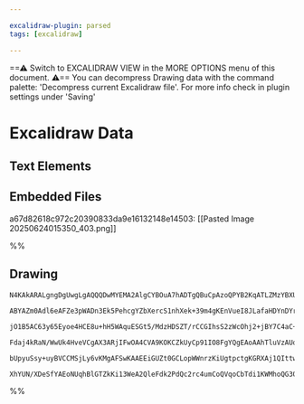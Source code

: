 ```yaml
---

excalidraw-plugin: parsed
tags: [excalidraw]

---
```

==⚠  Switch to EXCALIDRAW VIEW in the MORE OPTIONS menu of this document. ⚠== You can decompress Drawing data with the command palette: 'Decompress current Excalidraw file'. For more info check in plugin settings under 'Saving'


# Excalidraw Data

## Text Elements
## Embedded Files
a67d82618c972c20390833da9e16132148e14503: [[Pasted Image 20250624015350_403.png]]

%%
## Drawing
```compressed-json
N4KAkARALgngDgUwgLgAQQQDwMYEMA2AlgCYBOuA7hADTgQBuCpAzoQPYB2KqATLZMzYBXUtiRoIACyhQ4zZAHoFAc0JRJQgEYA6bGwC2CgF7N6hbEcK4OCtptbErHALRY8RMpWdx8Q1TdIEfARcZgRmBShcZQUebQBGAAYEmjoghH0EDihmbgBtcDBQMBKIEm4GNgAxAA0AVQAZABE6gGFNAGsAM3oANmZNOFF43FSSyFhECsJ9aKR+UsxuZwBO

ABYAZm0Adl6eAFZe3pWADn3Ek5PehcgYZbXercS1nhXek+39m4gKEnVueI8JLafaHDYnDYrbaJeLbbZ8QqQSQIQjKaTcXrbFbfazKYLcRLfZhQUhsDoIVpsfBsUgVEnWZhwXCBbJjUqaXDYDrKUlCDjESnU2kSekcRnMrJQNmQLqEfD4ADKsHxEkEHmlEGJpPJAHU/pJuAjxpqSWSEEqYCr0Gryt9eWiOOFcmh4t82EzsGo7i7EoTERAecI4ABJY

jO1B5AC63y65Eyoe4HCE8u+hH5WAquESGt5/MdzHDSZT/rCCGIhsS2zWcOhj2+jBY7C4aC+/obrE4ADlOGJDfF4i8eBCVhtU8wmukoGXuF0CGFvpphPyAKLBTLZQvJ/DfIRwYi4Kfll2fStrM9DnjPb5EDgdRNb69sLnTtCz/DzktRKBCcMQRD8tNlA1WVggTCRcExYgTh4Xp4hObAoR4bBL0hC4Ng2fcVgQeJYI2IE1hObC1nODYNWYdxxAjREw

Fdaj4kRaN/WwUk4HveVCgAX3ARjIFwOA4CVA9KOKCZkUyCp91IO8FgYQgEAoAAhTluVzAUqRpCoAGIuh03S2QgbARBZKBgynfQlW1Cl1OFdBNPibCHP0wzSGM0yMiUrlAz5NShTpcgxSZYynKMyU3P0Ko5UVZVKM1KlbUKAyQuyMKLLNPViH+NAjUgZzXLM1LyQtK1YvVGTctCsyACVhAdJ0ATKpKTLMgB5D0vQBX0GpciqMiqTgoCqXB9Dlb1UF

bUpyuSsy+uyBVCCMSjLy6vKMgAFSwKAAEEiGUZt0GCLopWWnrzKiUgtpctgKGRXAj1QIttwSyamoyZd+U2y7rpCO6IGZUkqGOqaMg+/7VvgGLVP08jSXlGpuH2bYTm0atekOA4ZOhql8AATQxLEZKMNgDG4ETIHoAghEo+iSg4wGXv0arvPzX9IZknkSDmhaKzZ0gOanViWx5kgAFk2GIBA3twTRgjut8P1KdmfI0tBSYgBSqR+0hlA5AAKIFtmo

XhYUN/XDeSfYAEoNUqhBlGTZkKi13WeA2QleFdk2PdQc2rc4umCoQVqoCbTdi1KWMhoQG3015jggJV/0silmXuBJSnvmwIgBdQNOEG+DhI9T0h0/9YQoBvSjc79hK7AAKwQbAcgVAu4FF8XJell9UDlvOEs5YPGFWon8BJ/1JhisJgkbpsNUM4kDDBqY0Aex9n1lude+NWMDAVdJp84GcN+vUItunwfh7Y/BOPAWm6BA8ISa4jigA===
```
%%